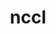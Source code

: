 ---
title: "nccl"
layout: cache
categories: [package, develop-2023-05-14]
meta: {"versions": ["2.16.2-1"], "compilers": ["gcc@=11.1.0", "gcc@=11.3.0"], "oss": ["ubuntu20.04", "ubuntu22.04"], "platforms": ["linux"], "targets": ["ppc64le", "x86_64_v3"], "stacks": ["e4s", "e4s-power", "ml-linux-x86_64-cuda", "root"], "num_specs": 3, "num_specs_by_stack": {"root": 3, "ml-linux-x86_64-cuda": 1, "e4s-power": 1, "e4s": 1}}
spec_details: [{"hash": "b4yvunyg62ay5hgh3qns4yrjlcjxjl5b", "compiler": "gcc@=11.3.0", "versions": ["2.16.2-1"], "os": "ubuntu22.04", "platform": "linux", "target": "x86_64_v3", "variants": ["build_system=makefile", "+cuda", "cuda_arch=80"], "stacks": ["root", "ml-linux-x86_64-cuda"], "size": "-", "tarball": "https://binaries.spack.io/releases/develop-2023-05-14/build_cache/linux-ubuntu22.04-x86_64_v3/gcc-11.3.0/nccl-2.16.2-1/linux-ubuntu22.04-x86_64_v3-gcc-11.3.0-nccl-2.16.2-1-b4yvunyg62ay5hgh3qns4yrjlcjxjl5b.spack"}, {"hash": "2pm2bu6csnjx6ndmuoehjdb6rza4m4cy", "compiler": "gcc@=11.1.0", "versions": ["2.16.2-1"], "os": "ubuntu20.04", "platform": "linux", "target": "ppc64le", "variants": ["build_system=makefile", "+cuda", "cuda_arch=70"], "stacks": ["e4s-power", "root"], "size": "-", "tarball": "https://binaries.spack.io/releases/develop-2023-05-14/build_cache/linux-ubuntu20.04-ppc64le/gcc-11.1.0/nccl-2.16.2-1/linux-ubuntu20.04-ppc64le-gcc-11.1.0-nccl-2.16.2-1-2pm2bu6csnjx6ndmuoehjdb6rza4m4cy.spack"}, {"hash": "6hwpwvgeyltpszcpdnoewuajantkds5v", "compiler": "gcc@=11.1.0", "versions": ["2.16.2-1"], "os": "ubuntu20.04", "platform": "linux", "target": "x86_64_v3", "variants": ["build_system=makefile", "+cuda", "cuda_arch=80"], "stacks": ["e4s", "root"], "size": "-", "tarball": "https://binaries.spack.io/releases/develop-2023-05-14/build_cache/linux-ubuntu20.04-x86_64_v3/gcc-11.1.0/nccl-2.16.2-1/linux-ubuntu20.04-x86_64_v3-gcc-11.1.0-nccl-2.16.2-1-6hwpwvgeyltpszcpdnoewuajantkds5v.spack"}]
---